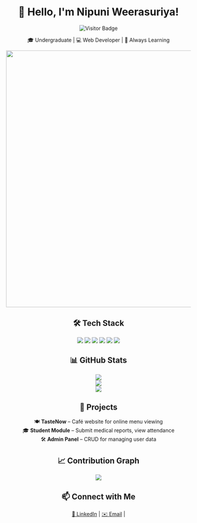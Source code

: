 <div align="center">

# 👋 Hello, I'm Nipuni Weerasuriya!

![Visitor Badge](https://komarev.com/ghpvc/?username=nipuniw&label=Profile+views&color=0e75b6&style=flat)

🎓 Undergraduate | 💻 Web Developer | 🌱 Always Learning

</div>

<div align="center">
  <img src="https://github-readme-activity-graph.cyclic.app/graph?username=nipuniweerasuriya&theme=tokyo-night&hide_border=true" width="700" />
</div>




<div align="center">

## 🛠️ Tech Stack

<img src="https://img.shields.io/badge/-HTML5-E34F26?logo=html5&logoColor=white" />
<img src="https://img.shields.io/badge/-CSS3-1572B6?logo=css3&logoColor=white" />
<img src="https://img.shields.io/badge/-PHP-777BB4?logo=php&logoColor=white" />
<img src="https://img.shields.io/badge/-JavaScript-F7DF1E?logo=javascript&logoColor=black" />
<img src="https://img.shields.io/badge/-VSCode-007ACC?logo=visualstudiocode&logoColor=white" />
<img src="https://img.shields.io/badge/-Figma-F24E1E?logo=figma&logoColor=white" />

</div>



<div align="center">

## 📊 GitHub Stats

<img src="https://github-readme-stats.vercel.app/api?username=nipuniw&show_icons=true&theme=tokyonight&hide_title=true" />  
<br/>
<img src="https://github-readme-stats.vercel.app/api/top-langs/?username=nipuniw&layout=compact&theme=tokyonight" />  
<br/>
<img src="https://streak-stats.demolab.com/?user=nipuniw&theme=tokyonight&hide_border=true" />

</div>



<div align="center">

## 🚀 Projects

🍽️ <strong>TasteNow</strong> – Café website for online menu viewing  
🎓 <strong>Student Module</strong> – Submit medical reports, view attendance  
🛠️ <strong>Admin Panel</strong> – CRUD for managing user data  

</div>



<div align="center">

## 📈 Contribution Graph

<a href="https://github.com/nipuniw">
  <img src="https://github-contribution-graph.vercel.app/api/?username=nipuniw&bg_color=1f1f1f&color=ffffff&line=00bfff&point=ffffff" />
</a>

</div>



<div align="center">

## 📫 Connect with Me

<a href="www.linkedin.com/in/nipuni-weerasuriya-782990277">💼 LinkedIn</a> |
<a href="mailto:nipuniweerasuriya2@gmail.com">✉️ Email</a> |

</div>
